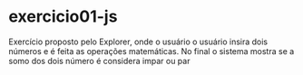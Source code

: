 # exercicio01-js
Exercício proposto pelo Explorer, onde o usuário o usuário insira dois números e é feita as operações matemáticas. No final o sistema mostra se a somo dos dois número é considera impar ou par
